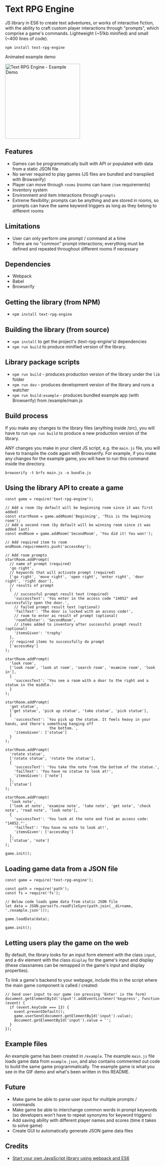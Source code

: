 # Text RPG Engine

JS library in ES6 to create text adventures, or works of interactive fiction, with the ability to craft custom player interactions through "prompts", which comprise a game's commands. Lightweight (~51kb minified) and small (~400 lines of code).

`npm install text-rpg-engine`

Animated example demo

<img src="https://github.com/jddunn/text-rpg-engine/blob/master/screenshots/text-rpg-demo-full.gif" height="243" alt="Text RPG Engine - Example Demo"/>

## Features

* Games can be programmatically built with API or populated with data from a static JSON file
* No server required to play games (JS files are bundled and transpiled with Browserify)
* Player can move through `rooms` (rooms can have `item` requirements)
* Inventory system
* Environment and item interactions through `prompts`
* Extreme flexibility; prompts can be anything and are stored in rooms, so prompts can have the same keyword triggers as long as they belong to different rooms

## Limitations

* User can only perform one prompt / command at a time
* There are no "common" prompt interactions; everything must be defined and repeated throughout different rooms if necessary

## Dependencies

* Webpack
* Babel
* Browserify

## Getting the library (from NPM)

* `npm install text-rpg-engine`

## Building the library (from source)

* `npm install` to get the project's (text-rpg-engine's) dependencies
* `npm run build` to produce minified version of the library.

## Library package scripts

* `npm run build` - produces production version of the library under the `lib` folder
* `npm run dev` - produces development version of the library and runs a watcher
* `npm run build:example` - produces bundled example app (with Browserify) from /example/main.js

## Build process

If you make any changes to the library files (anything inside /src), you will have to run `npm run build` to produce a new production version of the library. 

ANY changes you make in your client JS script, e.g. the `main.js` file, you will have to transpile the code again with Browserify. For example, if you make any changes for the example game, you will have to run this command inside the directory.

`browserify -t brfs main.js -o bundle.js`

## Using the library API to create a game

```
const game = require('text-rpg-engine');

// Add a room (by default will be beginning room since it was first added)
const startRoom = game.addRoom('Beginning', 'This is the beginning room');
// Add a second room (by default will be winning room since it was added last)
const endRoom = game.addRoom('SecondRoom', 'You did it! You won!');

// Add required item to room
endRoom.requirements.push('accessKey');

// Add room prompts
startRoom.addPrompt(
  // name of prompt (required)
  'go right',
  // keywords that will activate prompt (required)
  ['go right', 'move right', 'open right', 'enter right', 'door right', 'right door'],
  // results of prompt
  {
    // successful prompt result text (required)
    'successText': 'You enter in the access code "14052" and successfully open the door.',
    // failed prompt result text (optional)
    'failText': 'The door is locked with an access code!',
    // room to enter as result of prompt (optional)
    'roomToEnter': 'SecondRoom',
    // items added to inventory after successful prompt result (optional)
    'itemsGiven': 'trophy'
  },
  // required items to successfully do prompt
  ['accessKey']
);

startRoom.addPrompt(
  'look room',
  ['look room', 'look at room', 'search room', 'examine room', 'look in'],
  {
    'successText': 'You see a room with a door to the right and a statue in the middle.'
  }
);

startRoom.addPrompt(
  'get statue',
  ['get statue', 'pick up statue', 'take statue', 'pick statue'],
  {
    'successText': `You pick up the statue. It feels heavy in your hands, and there's something hanging off
                    the bottom.`,
    'itemsGiven': ['statue']
  }
);

startRoom.addPrompt(
  'rotate statue', 
  ['rotate statue', 'rotate the statue'],
  {
    'successText': 'You take the note from the bottom of the statue.',
    'failText': 'You have no statue to look at!',
    'itemsGiven': ['note']
  },
  ['statue']
);

startRoom.addPrompt(
  'look note',
  ['look at note', 'examine note', 'take note', 'get note', 'check note', 'read note', 'look note'],
  {
    'successText': 'You look at the note and find an access code: "14052."',
    'failText': 'You have no note to look at!',
    'itemsGiven': ['accessKey']
  },
  ['statue', 'note']
);

game.init();

```

## Loading game data from a JSON file

```
const game = require('text-rpg-engine');

const path = require('path');
const fs = require('fs');

// Below code loads game data from static JSON file
let data = JSON.parse(fs.readFileSync(path.join(__dirname, './example.json')));

game.loadData(data);

game.init();
```

## Letting users play the game on the web

By default, the library looks for an input form element with the class `input`, and a div element with the class `display` for the game's input and display (these classnames can be remapped in the game's input and display properties). 

To link a game's backend to your webpage, include this in the script where the main game component is called / created:

```
// Send user input to our game (on pressing 'Enter' in the form)
document.getElementById('input').addEventListener('keypress', function (event) {
  if (event.keyCode === 13) {
    event.preventDefault();
    game.userSend(document.getElementById('input').value);
    document.getElementById('input').value = '';
  }
});
```

## Example files

An example game has been created in `/example`. The example `main.js` file loads game data from `example.json`, and also contains commented out code to build the same game programmatically. The example game is what you see in the GIF demo and what's been written in this README.

## Future

* Make game be able to parse user input for multiple prompts / commands
* Make game be able to interchange common words in prompt keywords (so developers won't have to repeat synonyms for keyword triggers)
* Add saving ability with different player names and scores (time it takes to solve game)
* Create GUI to automatically generate JSON game data files

## Credits

* [Start your own JavaScript library using webpack and ES6](http://krasimirtsonev.com/blog/article/javascript-library-starter-using-webpack-es6)
